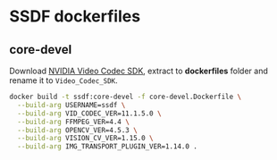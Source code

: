 # SSDF dockerfiles

## core-devel

Download [NVIDIA Video Codec SDK](https://developer.nvidia.com/nvidia-video-codec-sdk/download), extract to **dockerfiles** folder and rename it to `Video_Codec_SDK`.

```bash
docker build -t ssdf:core-devel -f core-devel.Dockerfile \
  --build-arg USERNAME=ssdf \
  --build-arg VID_CODEC_VER=11.1.5.0 \
  --build-arg FFMPEG_VER=4.4 \
  --build-arg OPENCV_VER=4.5.3 \
  --build-arg VISION_CV_VER=1.15.0 \
  --build-arg IMG_TRANSPORT_PLUGIN_VER=1.14.0 .
```
